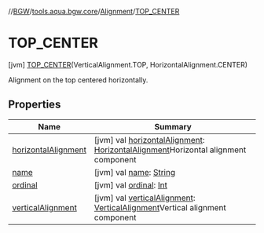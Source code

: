 //[BGW](../../../../index.md)/[tools.aqua.bgw.core](../../index.md)/[Alignment](../index.md)/[TOP_CENTER](index.md)



# TOP_CENTER  
 [jvm] [TOP_CENTER](index.md)(VerticalAlignment.TOP, HorizontalAlignment.CENTER)  


Alignment on the top centered horizontally.

   


## Properties  
  
|  Name |  Summary | 
|---|---|
| <a name="tools.aqua.bgw.core/Alignment.TOP_CENTER/horizontalAlignment/#/PointingToDeclaration/"></a>[horizontalAlignment](horizontal-alignment.md)| <a name="tools.aqua.bgw.core/Alignment.TOP_CENTER/horizontalAlignment/#/PointingToDeclaration/"></a> [jvm] val [horizontalAlignment](horizontal-alignment.md): [HorizontalAlignment](../../-horizontal-alignment/index.md)Horizontal alignment component   <br>|
| <a name="tools.aqua.bgw.core/Alignment.TOP_CENTER/name/#/PointingToDeclaration/"></a>[name](name.md)| <a name="tools.aqua.bgw.core/Alignment.TOP_CENTER/name/#/PointingToDeclaration/"></a> [jvm] val [name](name.md): [String](https://kotlinlang.org/api/latest/jvm/stdlib/kotlin/-string/index.html)   <br>|
| <a name="tools.aqua.bgw.core/Alignment.TOP_CENTER/ordinal/#/PointingToDeclaration/"></a>[ordinal](ordinal.md)| <a name="tools.aqua.bgw.core/Alignment.TOP_CENTER/ordinal/#/PointingToDeclaration/"></a> [jvm] val [ordinal](ordinal.md): [Int](https://kotlinlang.org/api/latest/jvm/stdlib/kotlin/-int/index.html)   <br>|
| <a name="tools.aqua.bgw.core/Alignment.TOP_CENTER/verticalAlignment/#/PointingToDeclaration/"></a>[verticalAlignment](vertical-alignment.md)| <a name="tools.aqua.bgw.core/Alignment.TOP_CENTER/verticalAlignment/#/PointingToDeclaration/"></a> [jvm] val [verticalAlignment](vertical-alignment.md): [VerticalAlignment](../../-vertical-alignment/index.md)Vertical alignment component   <br>|

